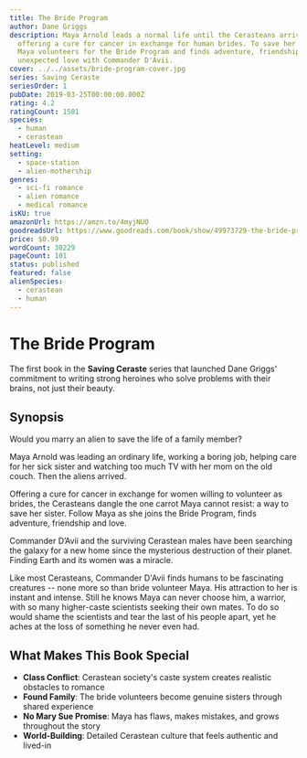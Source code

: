 ```yaml
---
title: The Bride Program
author: Dane Griggs
description: Maya Arnold leads a normal life until the Cerasteans arrive
  offering a cure for cancer in exchange for human brides. To save her sister,
  Maya volunteers for the Bride Program and finds adventure, friendship, and
  unexpected love with Commander D'Avii.
cover: ../../assets/bride-program-cover.jpg
series: Saving Ceraste
seriesOrder: 1
pubDate: 2019-03-25T00:00:00.000Z
rating: 4.2
ratingCount: 1501
species:
  - human
  - cerastean
heatLevel: medium
setting:
  - space-station
  - alien-mothership
genres:
  - sci-fi romance
  - alien romance
  - medical romance
isKU: true
amazonUrl: https://amzn.to/4myjNUO
goodreadsUrl: https://www.goodreads.com/book/show/49973729-the-bride-program
price: $0.99
wordCount: 30229
pageCount: 101
status: published
featured: false
alienSpecies:
  - cerastean
  - human
---
```


# The Bride Program

The first book in the **Saving Ceraste** series that launched Dane Griggs' commitment to writing strong heroines who solve problems with their brains, not just their beauty.

## Synopsis

Would you marry an alien to save the life of a family member?

Maya Arnold was leading an ordinary life, working a boring job, helping care for her sick sister and watching too much TV with her mom on the old couch. Then the aliens arrived.

Offering a cure for cancer in exchange for women willing to volunteer as brides, the Cerasteans dangle the one carrot Maya cannot resist: a way to save her sister. Follow Maya as she joins the Bride Program, finds adventure, friendship and love.

Commander D’Avii and the surviving Cerastean males have been searching the galaxy for a new home since the mysterious destruction of their planet. Finding Earth and its women was a miracle.

Like most Cerasteans, Commander D'Avii finds humans to be fascinating creatures -- none more so than bride volunteer Maya. His attraction to her is instant and intense. Still he knows Maya can never choose him, a warrior, with so many higher-caste scientists seeking their own mates. To do so would shame the scientists and tear the last of his people apart, yet he aches at the loss of something he never even had.

## What Makes This Book Special

- **Class Conflict**: Cerastean society's caste system creates realistic obstacles to romance
- **Found Family**: The bride volunteers become genuine sisters through shared experience
- **No Mary Sue Promise**: Maya has flaws, makes mistakes, and grows throughout the story
- **World-Building**: Detailed Cerastean culture that feels authentic and lived-in
